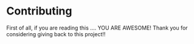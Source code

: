 # Contributing
First of all, if you are reading this .... YOU ARE AWESOME! Thank you for considering giving back to
this project!! 
